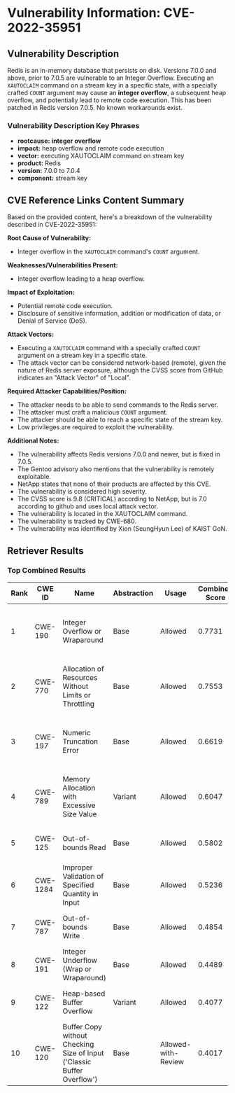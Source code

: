 # Vulnerability Information: CVE-2022-35951

## Vulnerability Description
Redis is an in-memory database that persists on disk. Versions 7.0.0 and above, prior to 7.0.5 are vulnerable to an Integer Overflow. Executing an `XAUTOCLAIM` command on a stream key in a specific state, with a specially crafted `COUNT` argument may cause an **integer overflow**, a subsequent heap overflow, and potentially lead to remote code execution. This has been patched in Redis version 7.0.5. No known workarounds exist.

### Vulnerability Description Key Phrases
- **rootcause:** **integer overflow**
- **impact:** heap overflow and remote code execution
- **vector:** executing XAUTOCLAIM command on stream key
- **product:** Redis
- **version:** 7.0.0 to 7.0.4
- **component:** stream key

## CVE Reference Links Content Summary
Based on the provided content, here's a breakdown of the vulnerability described in CVE-2022-35951:

**Root Cause of Vulnerability:**
- Integer overflow in the `XAUTOCLAIM` command's `COUNT` argument.

**Weaknesses/Vulnerabilities Present:**
- Integer overflow leading to a heap overflow.

**Impact of Exploitation:**
- Potential remote code execution.
- Disclosure of sensitive information, addition or modification of data, or Denial of Service (DoS).

**Attack Vectors:**
- Executing a `XAUTOCLAIM` command with a specially crafted `COUNT` argument on a stream key in a specific state.
- The attack vector can be considered network-based (remote), given the nature of Redis server exposure, although the CVSS score from GitHub indicates an "Attack Vector" of "Local".

**Required Attacker Capabilities/Position:**
- The attacker needs to be able to send commands to the Redis server.
- The attacker must craft a malicious `COUNT` argument.
- The attacker should be able to reach a specific state of the stream key.
- Low privileges are required to exploit the vulnerability.

**Additional Notes:**

- The vulnerability affects Redis versions 7.0.0 and newer, but is fixed in 7.0.5.
- The Gentoo advisory also mentions that the vulnerability is remotely exploitable.
- NetApp states that none of their products are affected by this CVE.
- The vulnerability is considered high severity.
- The CVSS score is 9.8 (CRITICAL) according to NetApp, but is 7.0 according to github and uses local attack vector.
- The vulnerability is located in the XAUTOCLAIM command.
- The vulnerability is tracked by CWE-680.
- The vulnerability was identified by Xion (SeungHyun Lee) of KAIST GoN.

## Retriever Results

### Top Combined Results

| Rank | CWE ID | Name | Abstraction | Usage | Combined Score | Retrievers | Individual Scores |
|------|--------|------|-------------|-------|---------------|------------|-------------------|
| 1 | CWE-190 | Integer Overflow or Wraparound | Base | Allowed | 0.7731 | dense, sparse, graph | dense: 0.523, sparse: 0.494, graph: 0.641 |
| 2 | CWE-770 | Allocation of Resources Without Limits or Throttling | Base | Allowed | 0.7553 | dense, sparse, graph | dense: 0.476, sparse: 0.360, graph: 0.871 |
| 3 | CWE-197 | Numeric Truncation Error | Base | Allowed | 0.6619 | dense, sparse, graph | dense: 0.452, sparse: 0.366, graph: 0.632 |
| 4 | CWE-789 | Memory Allocation with Excessive Size Value | Variant | Allowed | 0.6047 | dense, sparse, graph | dense: 0.466, sparse: 0.332, graph: 0.649 |
| 5 | CWE-125 | Out-of-bounds Read | Base | Allowed | 0.5802 | sparse, graph | sparse: 0.389, graph: 1.000 |
| 6 | CWE-1284 | Improper Validation of Specified Quantity in Input | Base | Allowed | 0.5236 | sparse, graph | sparse: 0.380, graph: 0.857 |
| 7 | CWE-787 | Out-of-bounds Write | Base | Allowed | 0.4854 | sparse, graph | sparse: 0.340, graph: 0.813 |
| 8 | CWE-191 | Integer Underflow (Wrap or Wraparound) | Base | Allowed | 0.4489 | dense, sparse | dense: 0.482, sparse: 0.363 |
| 9 | CWE-122 | Heap-based Buffer Overflow | Variant | Allowed | 0.4077 | dense, sparse | dense: 0.458, sparse: 0.372 |
| 10 | CWE-120 | Buffer Copy without Checking Size of Input ('Classic Buffer Overflow') | Base | Allowed-with-Review | 0.4017 | dense, sparse | dense: 0.443, sparse: 0.348 |

